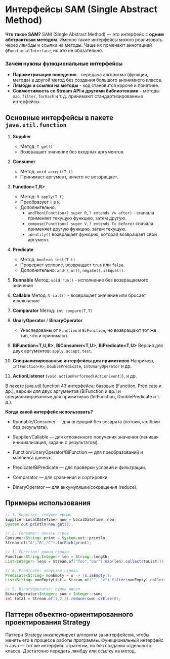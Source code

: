 # Интерфейсы SAM (Single Abstract Method)

**Что такое SAM?**
SAM (Single Abstract Method) — это интерфейс с **одним абстрактным методом**. Именно такие интерфейсы можно реализовать через лямбды и ссылки на методы. 
Чаще их помечают аннотацией `@FunctionalInterface`, но это не обязательно.

### Зачем нужны функциональные интерфейсы
- **Параметризация поведения** - передача алгоритма (функции, метода) в другой метод без создания большого анонимного класса.
- **Лямбды и ссылки на методы** - код становится короче и понятнее.
- **Совместимость со Stream API и другими библиотеками** - методы `map`, `filter`, `forEach` и т. д. принимают стандартизированные интерфейсы.

## Основные интерфейсы в пакете `java.util.function`
1. **Supplier<T>**
   - Метод: `T get()`
   - Возвращает значение без входных аргументов.

2. **Consumer<T>**
   - Метод: `void accept(T t)`
   - Принимает аргумент, ничего не возвращает.

3. **Function<T,R>**
   - Метод: `R apply(T t)`
   - Преобразует `T` в `R`.
   - Дополнительно: 
        - `andThen(Function<? super R,? extends V> after)` - сначала применяет текущую функцию, затем другую.
        - `compose(Function<? super V,? extends T> before)` сначала применяет другую функцию, затем текущую.
        - `identity()` возвращает функцию, которая возвращает свой аргумент.

4. **Predicate<T>**
   - Метод: `boolean test(T t)`
   - Проверяет условие, возвращает `true` или `false`.
   - Дополнительно: `and()`, `or()`, `negate()`, `isEqual()`.

5. **Runnable**
    Метод: `void run()`  - исполнение без возвращаемого значения

6. **Callable**
    Метод: `V call()` - возвращает значение или бросает исключение

7. **Comparator<T>** 
    Метод: `int compare(T,T)`

5. **UnaryOperator<T>** / **BinaryOperator<T>**
   - Унаследованы от `Function` и `BiFunction`, но возвращают тот же тип, что и принимают.

6. **BiFunction<T,U,R>**, **BiConsumer<T,U>**, **BiPredicate<T,U>**
   Версия для двух аргументов: `apply`, `accept`, `test`.

7. **Специализированные интерфейсы для примитивов**
   Например, `IntFunction<R>`, `DoublePredicate`, `IntUnaryOperator` и др.
10. **ActionListener** (`void actionPerformed(ActionEvent)`), и др.   


В пакете java.util.function 43 интерфейса: базовые (Function, Predicate и др.), версии для двух аргументов (BiFunction и др.) и специализированные для примитивов (IntFunction, DoublePredicate и т. д.).


**Когда какой интерфейс использовать?**

- Runnable/Consumer — для операций без возврата (потоки, колбэки без результата).

- Supplier/Callable — для отложенного получения значения (ленивая инициализация, задачи с результатом).

- Function/UnaryOperator/BiFunction — для преобразований и маппинга данных.

- Predicate/BiPredicate — для проверки условий и фильтрации.

- Comparator — для сравнения и сортировки.

- BinaryOperator — для аккумуляции/сокращения (reduce).

## Примеры использования
```java
// 1. Supplier: текущее время
Supplier<LocalDateTime> now = LocalDateTime::now;
System.out.println(now.get());

// 2. Consumer: печать строк
Consumer<String> print = System.out::println;
Stream.of("A","B","C").forEach(print);

// 3. Function: длина строки
Function<String,Integer> len = String::length;
List<Integer> lens = Stream.of("foo","bar").map(len).collect(toList());

// 4. Predicate: непустая строка
Predicate<String> nonEmpty = s -> !s.isEmpty();
List<String> nonEmptyList = Stream.of("", "x").filter(nonEmpty).collect(toList());

// 5. BinaryOperator: сумма чисел
BinaryOperator<Integer> sum = Integer::sum;
int total = Stream.of(1,2,3).reduce(sum).orElse(0);
```

## Паттерн объектно-ориентированного проектирования Strategy
Паттерн Strategy инкапсулирует алгоритм за интерфейсом, чтобы менять его в процессе работы программы. Функциональный интерфейс в Java — тот же интерфейс стратегии, но без создания отдельного класса. Достаточно передать лямбду или ссылку на метод.


